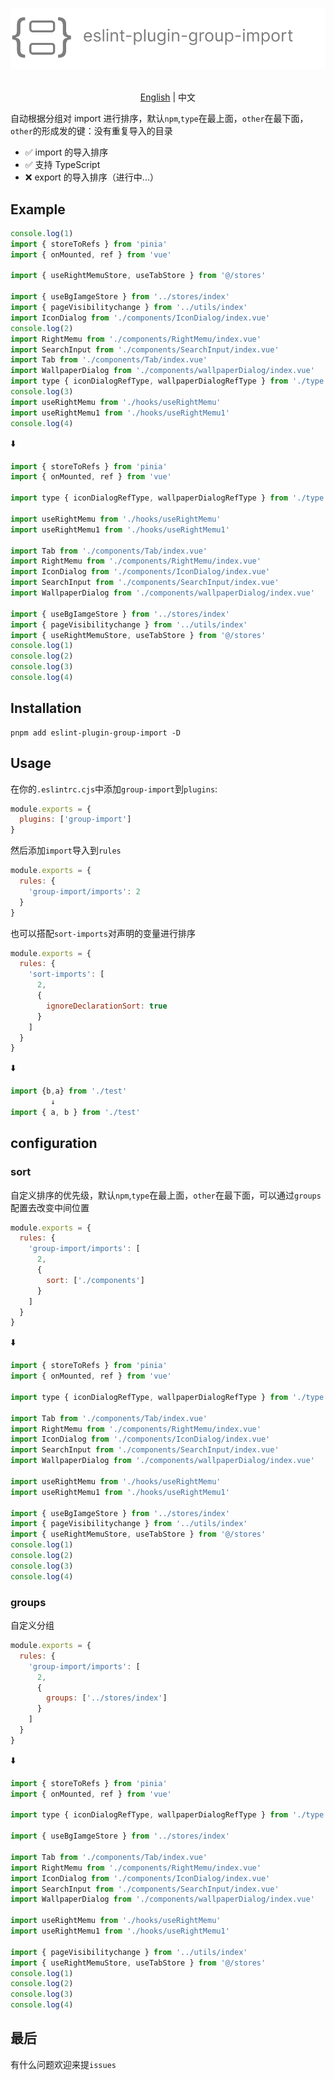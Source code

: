 <p align=center>
<a href="https://github.com/AntzyMo/eslint-plugin-group-import"><img src="./assets/logo.svg"/></a>
</p>

<p align="center">
    <br> <a href="README.md">English</a> | 中文
</p>

自动根据分组对 import 进行排序，默认`npm`,`type`在最上面，`other`在最下面，`other`的形成发的键：没有重复导入的目录

- ✅️ import 的导入排序
- ✅️ 支持 TypeScript
- ❌ export 的导入排序（进行中...）

## Example

```js
console.log(1)
import { storeToRefs } from 'pinia'
import { onMounted, ref } from 'vue'

import { useRightMemuStore, useTabStore } from '@/stores'

import { useBgIamgeStore } from '../stores/index'
import { pageVisibilitychange } from '../utils/index'
import IconDialog from './components/IconDialog/index.vue'
console.log(2)
import RightMemu from './components/RightMemu/index.vue'
import SearchInput from './components/SearchInput/index.vue'
import Tab from './components/Tab/index.vue'
import WallpaperDialog from './components/wallpaperDialog/index.vue'
import type { iconDialogRefType, wallpaperDialogRefType } from './type'
console.log(3)
import useRightMemu from './hooks/useRightMemu'
import useRightMemu1 from './hooks/useRightMemu1'
console.log(4)
```

⬇️

```js
import { storeToRefs } from 'pinia'
import { onMounted, ref } from 'vue'

import type { iconDialogRefType, wallpaperDialogRefType } from './type'

import useRightMemu from './hooks/useRightMemu'
import useRightMemu1 from './hooks/useRightMemu1'

import Tab from './components/Tab/index.vue'
import RightMemu from './components/RightMemu/index.vue'
import IconDialog from './components/IconDialog/index.vue'
import SearchInput from './components/SearchInput/index.vue'
import WallpaperDialog from './components/wallpaperDialog/index.vue'

import { useBgIamgeStore } from '../stores/index'
import { pageVisibilitychange } from '../utils/index'
import { useRightMemuStore, useTabStore } from '@/stores'
console.log(1)
console.log(2)
console.log(3)
console.log(4)
```

## Installation

```
pnpm add eslint-plugin-group-import -D
```

## Usage

在你的`.eslintrc.cjs`中添加`group-import`到`plugins`:

```js
module.exports = {
  plugins: ['group-import']
}
```

然后添加`import`导入到`rules`

```js
module.exports = {
  rules: {
    'group-import/imports': 2
  }
}
```

也可以搭配`sort-imports`对声明的变量进行排序

```js
module.exports = {
  rules: {
    'sort-imports': [
      2,
      {
        ignoreDeclarationSort: true
      }
    ]
  }
}
```

⬇️

```js
import {b,a} from './test'
         ↓
import { a, b } from './test'
```

## configuration

### sort

自定义排序的优先级，默认`npm`,`type`在最上面，`other`在最下面，可以通过`groups`配置去改变中间位置

```js
module.exports = {
  rules: {
    'group-import/imports': [
      2,
      {
        sort: ['./components']
      }
    ]
  }
}
```

⬇️

```js
import { storeToRefs } from 'pinia'
import { onMounted, ref } from 'vue'

import type { iconDialogRefType, wallpaperDialogRefType } from './type'

import Tab from './components/Tab/index.vue'
import RightMemu from './components/RightMemu/index.vue'
import IconDialog from './components/IconDialog/index.vue'
import SearchInput from './components/SearchInput/index.vue'
import WallpaperDialog from './components/wallpaperDialog/index.vue'

import useRightMemu from './hooks/useRightMemu'
import useRightMemu1 from './hooks/useRightMemu1'

import { useBgIamgeStore } from '../stores/index'
import { pageVisibilitychange } from '../utils/index'
import { useRightMemuStore, useTabStore } from '@/stores'
console.log(1)
console.log(2)
console.log(3)
console.log(4)
```

### groups

自定义分组

```js
module.exports = {
  rules: {
    'group-import/imports': [
      2,
      {
        groups: ['../stores/index']
      }
    ]
  }
}
```

⬇️

```js
import { storeToRefs } from 'pinia'
import { onMounted, ref } from 'vue'

import type { iconDialogRefType, wallpaperDialogRefType } from './type'

import { useBgIamgeStore } from '../stores/index'

import Tab from './components/Tab/index.vue'
import RightMemu from './components/RightMemu/index.vue'
import IconDialog from './components/IconDialog/index.vue'
import SearchInput from './components/SearchInput/index.vue'
import WallpaperDialog from './components/wallpaperDialog/index.vue'

import useRightMemu from './hooks/useRightMemu'
import useRightMemu1 from './hooks/useRightMemu1'

import { pageVisibilitychange } from '../utils/index'
import { useRightMemuStore, useTabStore } from '@/stores'
console.log(1)
console.log(2)
console.log(3)
console.log(4)
```

## 最后

有什么问题欢迎来提`issues`
